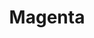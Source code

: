 ---
title: "Magenta"
summary: "Magenta are a Welsh progressive rock band formed in 1999 by ex-Cyan member Rob Reed. Reed takes his influences from artists such as Renaissance, Genesis, Mike Oldfield, Yes, Eurythmics and Björk."
image: "magenta.jpg"
apple_music_artist_url: "None"
wikipedia_url: "https://en.wikipedia.org/wiki/Magenta_(Welsh_band)"
---